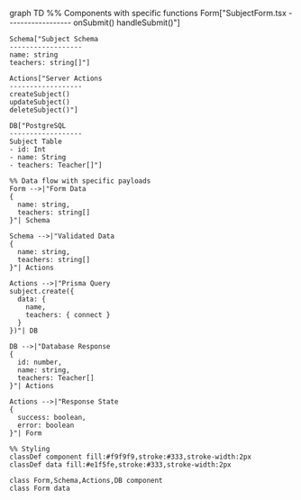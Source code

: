 graph TD
    %% Components with specific functions
    Form["SubjectForm.tsx
    ------------------
    onSubmit()
    handleSubmit()"]
    
    Schema["Subject Schema
    ------------------
    name: string
    teachers: string[]"]
    
    Actions["Server Actions
    ------------------
    createSubject()
    updateSubject()
    deleteSubject()"]
    
    DB["PostgreSQL
    ------------------
    Subject Table
    - id: Int
    - name: String
    - teachers: Teacher[]"]

    %% Data flow with specific payloads
    Form -->|"Form Data
    {
      name: string,
      teachers: string[]
    }"| Schema
    
    Schema -->|"Validated Data
    {
      name: string,
      teachers: string[]
    }"| Actions
    
    Actions -->|"Prisma Query
    subject.create({
      data: {
        name,
        teachers: { connect }
      }
    })"| DB
    
    DB -->|"Database Response
    {
      id: number,
      name: string,
      teachers: Teacher[]
    }"| Actions
    
    Actions -->|"Response State
    {
      success: boolean,
      error: boolean
    }"| Form

    %% Styling
    classDef component fill:#f9f9f9,stroke:#333,stroke-width:2px
    classDef data fill:#e1f5fe,stroke:#333,stroke-width:2px
    
    class Form,Schema,Actions,DB component
    class Form data
